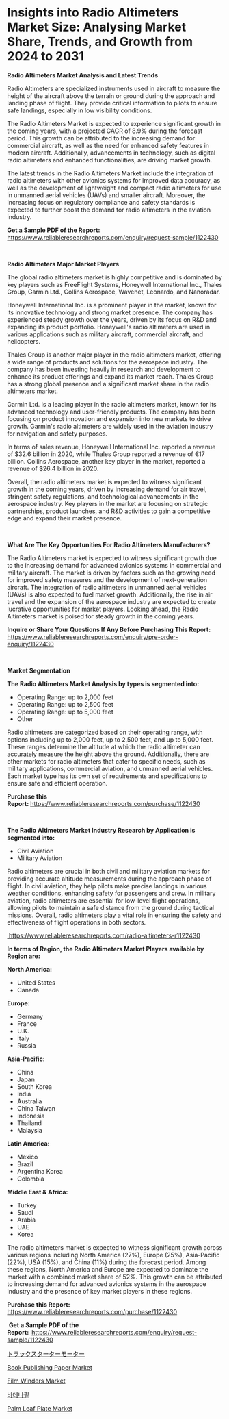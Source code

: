 <p><h1>Insights into Radio Altimeters Market Size: Analysing Market Share, Trends, and Growth from 2024 to 2031</h1></p><p><strong>Radio Altimeters Market Analysis and Latest Trends</strong></p>
<p><p>Radio Altimeters are specialized instruments used in aircraft to measure the height of the aircraft above the terrain or ground during the approach and landing phase of flight. They provide critical information to pilots to ensure safe landings, especially in low visibility conditions. </p><p>The Radio Altimeters Market is expected to experience significant growth in the coming years, with a projected CAGR of 8.9% during the forecast period. This growth can be attributed to the increasing demand for commercial aircraft, as well as the need for enhanced safety features in modern aircraft. Additionally, advancements in technology, such as digital radio altimeters and enhanced functionalities, are driving market growth.</p><p>The latest trends in the Radio Altimeters Market include the integration of radio altimeters with other avionics systems for improved data accuracy, as well as the development of lightweight and compact radio altimeters for use in unmanned aerial vehicles (UAVs) and smaller aircraft. Moreover, the increasing focus on regulatory compliance and safety standards is expected to further boost the demand for radio altimeters in the aviation industry.</p></p>
<p><strong>Get a Sample PDF of the Report:&nbsp;</strong> <a href="https://www.reliableresearchreports.com/enquiry/request-sample/1122430">https://www.reliableresearchreports.com/enquiry/request-sample/1122430</a></p>
<p>&nbsp;</p>
<p><strong>Radio Altimeters Major Market Players</strong></p>
<p><p>The global radio altimeters market is highly competitive and is dominated by key players such as FreeFlight Systems, Honeywell International Inc., Thales Group, Garmin Ltd., Collins Aerospace, Wavenet, Leonardo, and Nanoradar.</p><p>Honeywell International Inc. is a prominent player in the market, known for its innovative technology and strong market presence. The company has experienced steady growth over the years, driven by its focus on R&D and expanding its product portfolio. Honeywell's radio altimeters are used in various applications such as military aircraft, commercial aircraft, and helicopters.</p><p>Thales Group is another major player in the radio altimeters market, offering a wide range of products and solutions for the aerospace industry. The company has been investing heavily in research and development to enhance its product offerings and expand its market reach. Thales Group has a strong global presence and a significant market share in the radio altimeters market.</p><p>Garmin Ltd. is a leading player in the radio altimeters market, known for its advanced technology and user-friendly products. The company has been focusing on product innovation and expansion into new markets to drive growth. Garmin's radio altimeters are widely used in the aviation industry for navigation and safety purposes.</p><p>In terms of sales revenue, Honeywell International Inc. reported a revenue of $32.6 billion in 2020, while Thales Group reported a revenue of €17 billion. Collins Aerospace, another key player in the market, reported a revenue of $26.4 billion in 2020.</p><p>Overall, the radio altimeters market is expected to witness significant growth in the coming years, driven by increasing demand for air travel, stringent safety regulations, and technological advancements in the aerospace industry. Key players in the market are focusing on strategic partnerships, product launches, and R&D activities to gain a competitive edge and expand their market presence.</p></p>
<p>&nbsp;</p>
<p><strong>What Are The Key Opportunities For Radio Altimeters Manufacturers?</strong></p>
<p><p>The Radio Altimeters market is expected to witness significant growth due to the increasing demand for advanced avionics systems in commercial and military aircraft. The market is driven by factors such as the growing need for improved safety measures and the development of next-generation aircraft. The integration of radio altimeters in unmanned aerial vehicles (UAVs) is also expected to fuel market growth. Additionally, the rise in air travel and the expansion of the aerospace industry are expected to create lucrative opportunities for market players. Looking ahead, the Radio Altimeters market is poised for steady growth in the coming years.</p></p>
<p><strong>Inquire or Share Your Questions If Any Before Purchasing This Report:</strong> <a href="https://www.reliableresearchreports.com/enquiry/pre-order-enquiry/1122430">https://www.reliableresearchreports.com/enquiry/pre-order-enquiry/1122430</a></p>
<p>&nbsp;</p>
<p><strong>Market Segmentation</strong></p>
<p><strong>The Radio Altimeters Market Analysis by types is segmented into:</strong></p>
<p><ul><li>Operating Range: up to 2,000 feet</li><li>Operating Range: up to 2,500 feet</li><li>Operating Range: up to 5,000 feet</li><li>Other</li></ul></p>
<p><p>Radio altimeters are categorized based on their operating range, with options including up to 2,000 feet, up to 2,500 feet, and up to 5,000 feet. These ranges determine the altitude at which the radio altimeter can accurately measure the height above the ground. Additionally, there are other markets for radio altimeters that cater to specific needs, such as military applications, commercial aviation, and unmanned aerial vehicles. Each market type has its own set of requirements and specifications to ensure safe and efficient operation.</p></p>
<p><strong>Purchase this Report:&nbsp;</strong><a href="https://www.reliableresearchreports.com/purchase/1122430">https://www.reliableresearchreports.com/purchase/1122430</a></p>
<p>&nbsp;</p>
<p><strong>The Radio Altimeters Market Industry Research by Application is segmented into:</strong></p>
<p><ul><li>Civil Aviation</li><li>Military Aviation</li></ul></p>
<p><p>Radio altimeters are crucial in both civil and military aviation markets for providing accurate altitude measurements during the approach phase of flight. In civil aviation, they help pilots make precise landings in various weather conditions, enhancing safety for passengers and crew. In military aviation, radio altimeters are essential for low-level flight operations, allowing pilots to maintain a safe distance from the ground during tactical missions. Overall, radio altimeters play a vital role in ensuring the safety and effectiveness of flight operations in both sectors.</p></p>
<p><a href="https://www.reliableresearchreports.com/radio-altimeters-r1122430">&nbsp;https://www.reliableresearchreports.com/radio-altimeters-r1122430</a></p>
<p><strong>In terms of Region, the Radio Altimeters Market Players available by Region are:</strong></p>
<p>
    <p> <strong> North America: </strong>
        <ul>
            <li>United States</li>
            <li>Canada</li>
        </ul>
        </p> 
    <p> <strong> Europe: </strong>
        <ul>
            <li>Germany</li>
            <li>France</li>
            <li>U.K.</li>
            <li>Italy</li>
            <li>Russia</li>
        </ul>
        </p> 
    <p> <strong> Asia-Pacific: </strong>
        <ul>
            <li>China</li>
            <li>Japan</li>
            <li>South Korea</li>
            <li>India</li>
            <li>Australia</li>
            <li>China Taiwan</li>
            <li>Indonesia</li>
            <li>Thailand</li>
            <li>Malaysia</li>
        </ul>
        </p> 
    <p> <strong> Latin America: </strong>
        <ul>
            <li>Mexico</li>
            <li>Brazil</li>
            <li>Argentina Korea</li>
            <li>Colombia</li>
        </ul>
        </p> 
    <p> <strong> Middle East & Africa: </strong>
        <ul>
            <li>Turkey</li>
            <li>Saudi</li>
            <li>Arabia</li>
            <li>UAE</li>
            <li>Korea</li>
        </ul>
    </p>
    </p>
<p><p>The radio altimeters market is expected to witness significant growth across various regions including North America (27%), Europe (25%), Asia-Pacific (22%), USA (15%), and China (11%) during the forecast period. Among these regions, North America and Europe are expected to dominate the market with a combined market share of 52%. This growth can be attributed to increasing demand for advanced avionics systems in the aerospace industry and the presence of key market players in these regions.</p></p>
<p><strong>Purchase this Report: </strong><a href="https://www.reliableresearchreports.com/purchase/1122430">https://www.reliableresearchreports.com/purchase/1122430</a></p>
<p>&nbsp;<strong>Get a Sample PDF of the Report:&nbsp;&nbsp;</strong><a href="https://www.reliableresearchreports.com/enquiry/request-sample/1122430">https://www.reliableresearchreports.com/enquiry/request-sample/1122430</a></p>
<p><strong></strong></p>
<p><p><a href="https://github.com/EmoryYundt1935/Market-Research-Report-List-1/blob/main/570819335733.md">トラックスターターモーター</a></p><p><a href="https://issuu.com/reportprime-2/docs/book-publishing-paper-market-size-2030.pptx">Book Publishing Paper Market</a></p><p><a href="https://github.com/Glendatilghmankmgz0rbhwpy/Market-Research-Report-List-2/blob/main/film-winders-market.md">Film Winders Market</a></p><p><a href="https://github.com/vskv4779xr1/Market-Research-Report-List-1/blob/main/199045732731.md">바데나필</a></p><p><a href="https://issuu.com/reportprime-2/docs/palm-leaf-plate-market-size-2030.pptx">Palm Leaf Plate Market</a></p></p>
